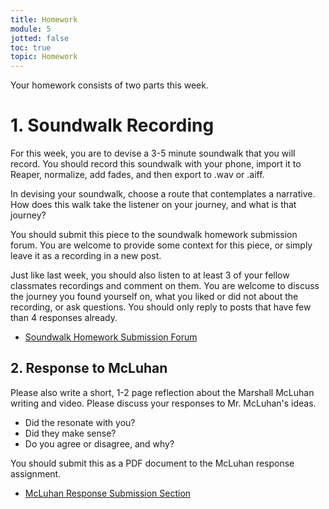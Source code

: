 ```yaml
---
title: Homework
module: 5
jotted: false
toc: true
topic: Homework
---
```


Your homework consists of two parts this week.

# 1. Soundwalk Recording

For this week, you are to devise a 3-5 minute soundwalk that you will record. You should record this soundwalk with your phone, import it to Reaper, normalize, add fades, and then export to .wav or .aiff.

In devising your soundwalk, choose a route that contemplates a narrative. How does this walk take the listener on your journey, and what is that journey?

You should submit this piece to the soundwalk homework submission forum. You are welcome to provide some context for this piece, or simply leave it as a recording in a new post.

Just like last week, you should also listen to at least 3 of your fellow classmates recordings and comment on them. You are welcome to discuss the journey you found yourself on, what you liked or did not about the recording, or ask questions. You should only reply to posts that have few than 4 responses already.

- [Soundwalk Homework Submission Forum](https://moodle.umt.edu/mod/hsuforum/view.php?id=1677919)

## 2.  Response to McLuhan

Please also write a short, 1-2 page reflection about the Marshall McLuhan writing and video. Please discuss your responses to Mr. McLuhan's ideas.

- Did the resonate with you?
- Did they make sense?
- Do you agree or disagree, and why?

You should submit this as a PDF document to the McLuhan response assignment.

- [McLuhan Response Submission Section](https://moodle.umt.edu/mod/assign/view.php?id=1677921)

